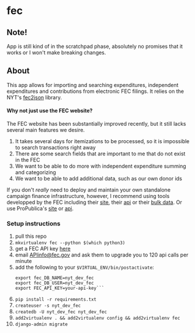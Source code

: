 # fec

## Note!
App is still kind of in the scratchpad phase, absolutely no promises that it works or I won't make breaking changes.

## About
This app allows for importing and searching expenditures, independent expenditures and contributions from electronic FEC filings. It relies on the NYT's [fec2json](https://github.com/newsdev/fec2json) library.

#### Why not just use the FEC website? 
The FEC website has been substantially improved recently, but it still lacks several main features we desire.
1. It takes several days for itemizations to be processed, so it is impossible to search transactions right away
1. There are some search fields that are important to me that do not exist in the FEC
1. We want to be able to do more with independent expenditure summing and categorizing
1. We want to be able to add additional data, such as our own donor ids

If you don't *really* need to deploy and maintain your own standalone campaign finance infrastructure, however, I recommend using tools developped by the FEC including their [site](https://www.fec.gov/data/?search=), their [api](https://api.open.fec.gov/developers/) or their [bulk data](https://classic.fec.gov/finance/disclosure/ftp_download.shtml). Or use ProPublica's [site](https://projects.propublica.org/itemizer/) or [api](https://www.propublica.org/datastore/api/campaign-finance-api).

### Setup instructions
1. pull this repo
1. `mkvirtualenv fec --python $(which python3)`
1. get a FEC API key [here](https://api.data.gov/signup/)
1. email APIinfo@fec.gov and ask them to upgrade you to 120 api calls per minute
1. add the following to your `$VIRTUAL_ENV/bin/postactivate`:
    ```export DJANGO_SETTINGS_MODULE=config.dev.settings
    export fec_DB_NAME=nyt_dev_fec
    export fec_DB_USER=nyt_dev_fec
    export FEC_API_KEY=your-api-key```
1. `pip install -r requirements.txt`
1. `createuser -s nyt_dev_fec `
1. `createdb -U nyt_dev_fec nyt_dev_fec`
1. `add2virtualenv . && add2virtualenv config && add2virtualenv fec`
1. `django-admin migrate`

